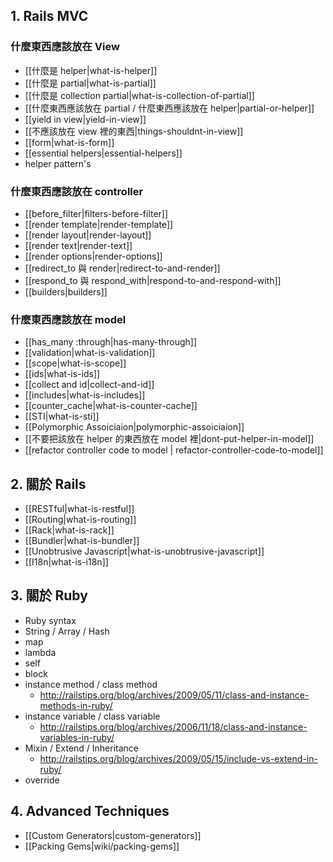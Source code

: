 ## 1. Rails MVC

### 什麼東西應該放在 View

- [[什麼是 helper|what-is-helper]]
- [[什麼是 partial|what-is-partial]]
- [[什麼是 collection partial|what-is-collection-of-partial]]
- [[什麼東西應該放在 partial / 什麼東西應該放在 helper|partial-or-helper]]
- [[yield in view|yield-in-view]]
- [[不應該放在 view 裡的東西|things-shouldnt-in-view]]
- [[form|what-is-form]]
- [[essential helpers|essential-helpers]]
- helper pattern's


### 什麼東西應該放在 controller
- [[before_filter|filters-before-filter]]
- [[render template|render-template]]
- [[render layout|render-layout]]
- [[render text|render-text]]
- [[render options|render-options]]
- [[redirect_to 與 render|redirect-to-and-render]]
- [[respond_to 與 respond_with|respond-to-and-respond-with]]
- [[builders|builders]]

### 什麼東西應該放在 model

- [[has_many :through|has-many-through]]
- [[validation|what-is-validation]]
- [[scope|what-is-scope]]
- [[ids|what-is-ids]]
- [[collect and id|collect-and-id]]
- [[includes|what-is-includes]]
- [[counter_cache|what-is-counter-cache]]
- [[STI|what-is-sti]]
- [[Polymorphic Assoiciaion|polymorphic-assoiciaion]]
- [[不要把該放在 helper 的東西放在 model 裡|dont-put-helper-in-model]]
- [[refactor controller code to model |  refactor-controller-code-to-model]]

## 2. 關於 Rails

* [[RESTful|what-is-restful]]
* [[Routing|what-is-routing]]
* [[Rack|what-is-rack]]
* [[Bundler|what-is-bundler]]
* [[Unobtrusive Javascript|what-is-unobtrusive-javascript]]
* [[I18n|what-is-i18n]]


## 3. 關於 Ruby
* Ruby syntax
* String / Array / Hash
* map
* lambda
* self
* block
* instance method / class method
  - <http://railstips.org/blog/archives/2009/05/11/class-and-instance-methods-in-ruby/>
* instance variable / class variable
  - <http://railstips.org/blog/archives/2006/11/18/class-and-instance-variables-in-ruby/>
* Mixin / Extend / Inheritance
  - <http://railstips.org/blog/archives/2009/05/15/include-vs-extend-in-ruby/>
* override

## 4. Advanced Techniques

* [[Custom Generators|custom-generators]]
* [[Packing Gems|wiki/packing-gems]]
